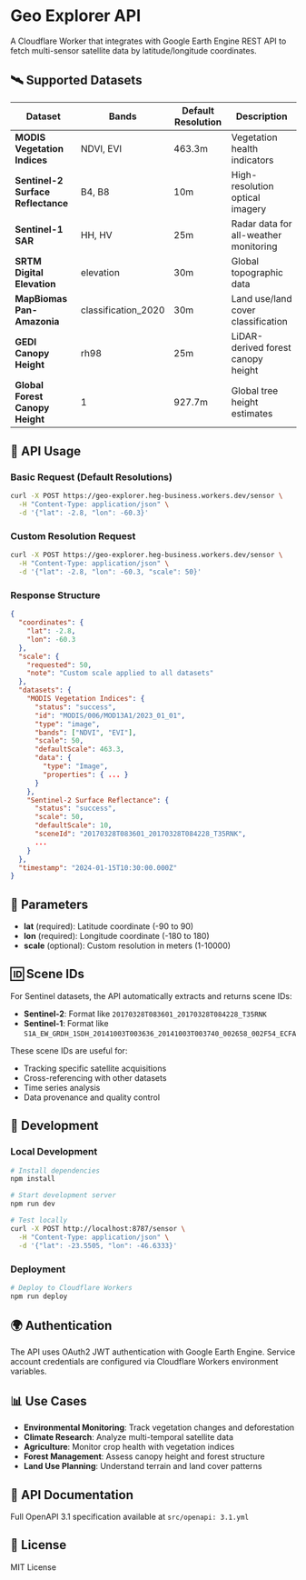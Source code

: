 # Geo Explorer API

A Cloudflare Worker that integrates with Google Earth Engine REST API to fetch multi-sensor satellite data by latitude/longitude coordinates.

## 🛰️ Supported Datasets

| Dataset | Bands | Default Resolution | Description |
|---------|-------|-------------------|-------------|
| **MODIS Vegetation Indices** | NDVI, EVI | 463.3m | Vegetation health indicators |
| **Sentinel-2 Surface Reflectance** | B4, B8 | 10m | High-resolution optical imagery |
| **Sentinel-1 SAR** | HH, HV | 25m | Radar data for all-weather monitoring |
| **SRTM Digital Elevation** | elevation | 30m | Global topographic data |
| **MapBiomas Pan-Amazonia** | classification_2020 | 30m | Land use/land cover classification |
| **GEDI Canopy Height** | rh98 | 25m | LiDAR-derived forest canopy height |
| **Global Forest Canopy Height** | 1 | 927.7m | Global tree height estimates |

## 🚀 API Usage

### Basic Request (Default Resolutions)

```bash
curl -X POST https://geo-explorer.heg-business.workers.dev/sensor \
  -H "Content-Type: application/json" \
  -d '{"lat": -2.8, "lon": -60.3}'
```

### Custom Resolution Request

```bash
curl -X POST https://geo-explorer.heg-business.workers.dev/sensor \
  -H "Content-Type: application/json" \
  -d '{"lat": -2.8, "lon": -60.3, "scale": 50}'
```

### Response Structure

```json
{
  "coordinates": {
    "lat": -2.8,
    "lon": -60.3
  },
  "scale": {
    "requested": 50,
    "note": "Custom scale applied to all datasets"
  },
  "datasets": {
    "MODIS Vegetation Indices": {
      "status": "success",
      "id": "MODIS/006/MOD13A1/2023_01_01",
      "type": "image",
      "bands": ["NDVI", "EVI"],
      "scale": 50,
      "defaultScale": 463.3,
      "data": {
        "type": "Image",
        "properties": { ... }
      }
    },
    "Sentinel-2 Surface Reflectance": {
      "status": "success",
      "scale": 50,
      "defaultScale": 10,
      "sceneId": "20170328T083601_20170328T084228_T35RNK",
      ...
    }
  },
  "timestamp": "2024-01-15T10:30:00.000Z"
}
```

## 📖 Parameters

- **lat** (required): Latitude coordinate (-90 to 90)
- **lon** (required): Longitude coordinate (-180 to 180)  
- **scale** (optional): Custom resolution in meters (1-10000)

## 🆔 Scene IDs

For Sentinel datasets, the API automatically extracts and returns scene IDs:

- **Sentinel-2**: Format like `20170328T083601_20170328T084228_T35RNK`
- **Sentinel-1**: Format like `S1A_EW_GRDH_1SDH_20141003T003636_20141003T003740_002658_002F54_ECFA`

These scene IDs are useful for:
- Tracking specific satellite acquisitions
- Cross-referencing with other datasets
- Time series analysis
- Data provenance and quality control

## 🔧 Development

### Local Development

```bash
# Install dependencies
npm install

# Start development server
npm run dev

# Test locally
curl -X POST http://localhost:8787/sensor \
  -H "Content-Type: application/json" \
  -d '{"lat": -23.5505, "lon": -46.6333}'
```

### Deployment

```bash
# Deploy to Cloudflare Workers
npm run deploy
```

## 🌍 Authentication

The API uses OAuth2 JWT authentication with Google Earth Engine. Service account credentials are configured via Cloudflare Workers environment variables.

## 📊 Use Cases

- **Environmental Monitoring**: Track vegetation changes and deforestation
- **Climate Research**: Analyze multi-temporal satellite data
- **Agriculture**: Monitor crop health with vegetation indices
- **Forest Management**: Assess canopy height and forest structure
- **Land Use Planning**: Understand terrain and land cover patterns

## 🔗 API Documentation

Full OpenAPI 3.1 specification available at `src/openapi: 3.1.yml`

## 📝 License

MIT License
